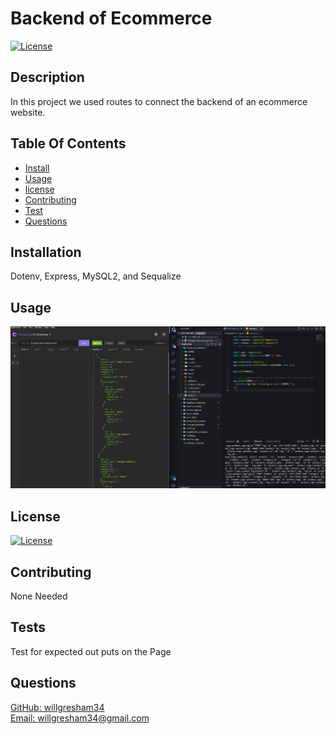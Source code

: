 # Backend of Ecommerce

[![License](https://img.shields.io/badge/License-MIT-brightgreen)](https://opensource.org/licenses/MIT)

## Description

In this project we used routes to connect the backend of an ecommerce website.

## Table Of Contents

- [Install](#installs)
- [Usage](#usage)
- [license](#license)
- [Contributing](#contributing)
- [Test](#test)
- [Questions](#questions)

## Installation

Dotenv, Express, MySQL2, and Sequalize

## Usage

![header image](./images/preview.png)

## License

[![License](https://img.shields.io/badge/License-MIT-brightgreen)](https://opensource.org/licenses/MIT)

## Contributing

None Needed

## Tests

Test for expected out puts on the Page

## Questions

[GitHub: willgresham34](https://github.com/willgresham34) <br>
[Email: willgresham34@gmail.com](mailto:willgresham34@gmail.com)
